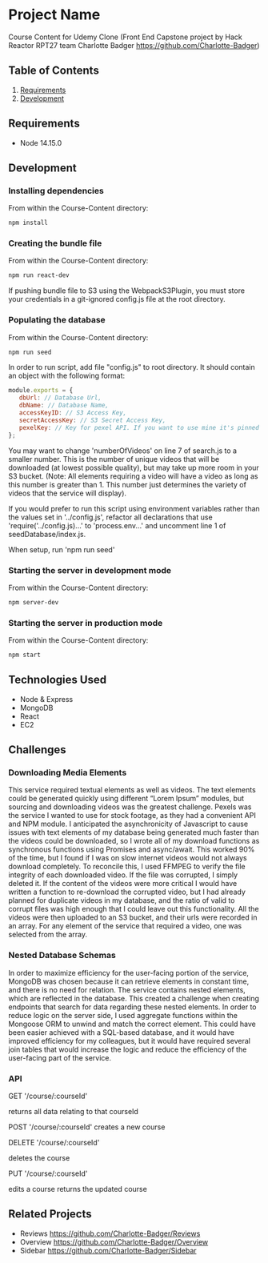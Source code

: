 # Project Name
Course Content for Udemy Clone (Front End Capstone project by Hack Reactor RPT27 team Charlotte Badger https://github.com/Charlotte-Badger)

## Table of Contents

1. [Requirements](#requirements)
1. [Development](#development)


## Requirements
- Node 14.15.0

## Development

### Installing dependencies
From within the Course-Content directory:
```sh
npm install
```
### Creating the bundle file
From within the Course-Content directory:
```sh
npm run react-dev
```

If pushing bundle file to S3 using the WebpackS3Plugin, you must store your credentials in a git-ignored config.js file at the root directory.

### Populating the database
From within the Course-Content directory:
```sh
npm run seed
```

In order to run script, add file "config.js" to root directory. It should contain an object with the following format:

```javascript
module.exports = {
   dbUrl: // Database Url,
   dbName: // Database Name,
   accessKeyID: // S3 Access Key,
   secretAccessKey: // S3 Secret Access Key,
   pexelKey: // Key for pexel API. If you want to use mine it's pinned on the #rpt27-fecCharlotte-Badger Slack Channel
};
```

You may want to change 'numberOfVideos' on line 7 of search.js to a smaller number. This is the number of unique videos that will be downloaded (at lowest possible quality), but may take up more room in your S3 bucket. (Note: All elements requiring a video will have a video as long as this number is greater than 1. This number just determines the variety of videos that the service will display).

If you would prefer to run this script using environment variables rather than the values set in '../config.js', refactor all declarations that use 'require('../config.js)...' to 'process.env...' and uncomment line 1 of seedDatabase/index.js.

When setup, run 'npm run seed'

### Starting the server in development mode
From within the Course-Content directory:
```sh
npm server-dev
```

### Starting the server in production mode
From within the Course-Content directory:
```sh
npm start
```

## Technologies Used
- Node & Express
- MongoDB
- React
- EC2

## Challenges

### Downloading Media Elements
This service required textual elements as well as videos. The text elements could be generated quickly using different “Lorem Ipsum” modules, but sourcing and downloading videos was the greatest challenge. Pexels was the service I wanted to use for stock footage, as they had a convenient API and NPM module. I anticipated the asynchronicity of Javascript to cause issues with text elements of my database being generated much faster than the videos could be downloaded, so I wrote all of my download functions as synchronous functions using Promises and async/await. This worked 90% of the time, but I found if I was on slow internet videos would not always download completely. To reconcile this, I used FFMPEG to verify the file integrity of each downloaded video. If the file was corrupted, I simply deleted it. If the content of the videos were more critical I would have written a function to re-download the corrupted video, but I had already planned for duplicate videos in my database, and the ratio of valid to corrupt files was high enough that I could leave out this functionality. All the videos were then uploaded to an S3 bucket, and their urls were recorded in an array. For any element of the service that required a video, one was selected from the array.

### Nested Database Schemas
In order to maximize efficiency for the user-facing portion of the service, MongoDB was chosen because it can retrieve elements in constant time, and there is no need for relation. The service contains nested elements, which are reflected in the database. This created a challenge when creating endpoints that search for data regarding these nested elements. In order to reduce logic on the server side, I used aggregate functions within the Mongoose ORM to unwind and match the correct element. This could have been easier achieved with a SQL-based database, and it would have improved efficiency for my colleagues, but it would have required several join tables that would increase the logic and reduce the efficiency of the user-facing part of the service.

### API

GET '/course/:courseId'

returns all data relating to that courseId


POST '/course/:courseId'
creates a new course

DELETE '/course/:courseId'

deletes the course 

PUT '/course/:courseId'

edits a course
returns the updated course



## Related Projects
- Reviews
https://github.com/Charlotte-Badger/Reviews
- Overview
https://github.com/Charlotte-Badger/Overview
- Sidebar
https://github.com/Charlotte-Badger/Sidebar
